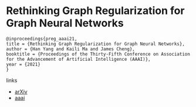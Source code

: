 # Rethinking Graph Regularization for Graph Neural Networks

```
@inproceedings{preg_aaai21,
title = {Rethinking Graph Regularization for Graph Neural Networks},
author = {Han Yang and Kaili Ma and James Cheng},
booktitle = {Proceedings of the Thirty-Fifth Conference on Association for the Advancement of Artificial Intelligence (AAAI)},
year = {2021}
}
```

links
- [arXiv](https://arxiv.org/abs/2009.02027)
- [aaai](https://www.aaai.org/AAAI21Papers/AAAI-10106.YangH.pdf)
